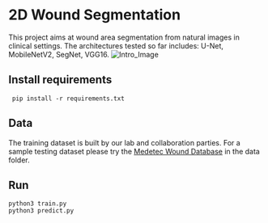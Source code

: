 # 2D Wound Segmentation
This project aims at wound area segmentation from natural images in clinical settings. The architectures tested so far includes: U-Net, MobileNetV2, SegNet, VGG16.
![Intro_Image](https://raw.githubusercontent.com/Pele324/ChronicWoundSeg/master/figures/Intro.png)
## Install requirements
     pip install -r requirements.txt
     
## Data
The training dataset is built by our lab and collaboration parties. For a sample testing dataset please try the [Medetec Wound Database](http://www.medetec.co.uk/files/medetec-image-databases.html) in the data folder.
    
## Run
    python3 train.py
    python3 predict.py
